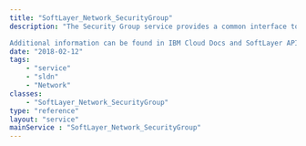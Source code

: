 ```yaml
---
title: "SoftLayer_Network_SecurityGroup"
description: "The Security Group service provides a common interface to interact with an account's security groups, their rules, and virtual guest instances associated with the groups. A security group contains a set of IP filter rules that define how to handle incoming (ingress) and outgoing (egress) traffic to both the public and private interfaces of a virtual server instance. The rules that you add to a security group are known as [SoftLayer_Network_SecurityGroup_Rule](reference/datatypes/SoftLayer_Network_SecurityGroup_Rule). Security groups can be assigned to one or more virtual servers by attaching virtual guest network components through [SoftLayer_Virtual_Network_SecurityGroup_NetworkComponentBinding](reference/datatypes/SoftLayer_Virtual_Network_SecurityGroup_NetworkComponentBinding). 

Additional information can be found in IBM Cloud Docs and SoftLayer API Examples https://console.bluemix.net/docs/infrastructure/security-groups/sg_index.html https://softlayer.github.io/classes/softlayer_network_securitygroup/ "
date: "2018-02-12"
tags:
    - "service"
    - "sldn"
    - "Network"
classes:
    - "SoftLayer_Network_SecurityGroup"
type: "reference"
layout: "service"
mainService : "SoftLayer_Network_SecurityGroup"
---
```

